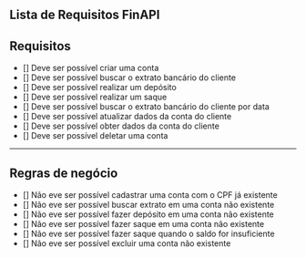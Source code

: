 ## Lista de Requisitos FinAPI

## Requisitos 

- [] Deve ser possível criar uma conta
- [] Deve ser possível buscar o extrato bancário do cliente
- [] Deve ser possível realizar um depósito
- [] Deve ser possível realizar um saque
- [] Deve ser possível buscar o extrato bancário do cliente por data
- [] Deve ser possível atualizar dados da conta do cliente
- [] Deve ser possível obter dados da conta do cliente
- [] Deve ser possível deletar uma conta


---

## Regras de negócio

- [] Não eve ser possível cadastrar uma conta com o CPF já existente 
- [] Não eve ser possível buscar extrato em uma conta não existente
- [] Não eve ser possível fazer depósito em uma conta não existente
- [] Não eve ser possível fazer saque em uma conta não existente
- [] Não eve ser possível fazer saque quando o saldo for insuficiente
- [] Não eve ser possível excluir uma conta não existente


